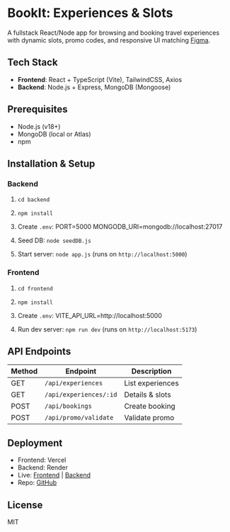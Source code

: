# BookIt: Experiences & Slots

A fullstack React/Node app for browsing and booking travel experiences with dynamic slots, promo codes, and responsive UI matching [Figma](https://www.figma.com/design/8X6E1Ev8YdtZ3erV0Iifvb/HD-booking?node-id=0-1&p=f&t=K4scwnxfIHmfbb2a-0).

## Tech Stack
- **Frontend**: React + TypeScript (Vite), TailwindCSS, Axios
- **Backend**: Node.js + Express, MongoDB (Mongoose)

## Prerequisites
- Node.js (v18+)
- MongoDB (local or Atlas)
- npm

## Installation & Setup

### Backend
1. `cd backend`
2. `npm install`
3. Create `.env`:
PORT=5000
MONGODB_URI=mongodb://localhost:27017

4. Seed DB: `node seedDB.js`
5. Start server: `node app.js` (runs on `http://localhost:5000`)

### Frontend
1. `cd frontend`
2. `npm install`
3. Create `.env`:
VITE_API_URL=http://localhost:5000

4. Run dev server: `npm run dev` (runs on `http://localhost:5173`)

## API Endpoints
| Method | Endpoint | Description |
|--------|----------|-------------|
| GET    | `/api/experiences` | List experiences |
| GET    | `/api/experiences/:id` | Details & slots |
| POST   | `/api/bookings` | Create booking |
| POST   | `/api/promo/validate` | Validate promo |

## Deployment
- Frontend: Vercel
- Backend: Render
- Live: [Frontend]() | [Backend](https://book-my-experience.vercel.app/)
- Repo: [GitHub](https://github.com/ts-31/BookMyExperience)

## License
MIT